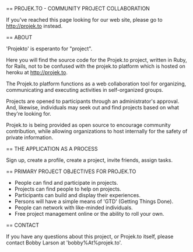 == PROJEK.TO - COMMUNITY PROJECT COLLABORATION

If you've reached this page looking for our web site, please go to http://projek.to instead.


== ABOUT

'Projekto' is esperanto for "project".

Here you will find the source code for the Projek.to project, written in Ruby, for Rails, not to be confused with the projek.to platform which is hosted on heroku at http://projek.to.

The Projek.to platform functions as a web collaboration tool for organizing, communicating and executing activities in self-organized groups.

Projects are opened to participants through an administrator's approval. And, likewise, individuals may seek out and find projects based on what they're looking for.

Projek.to is being provided as open source to encourage community contribution, while allowing organizations to host internally for the safety of private information.


== THE APPLICATION AS A PROCESS

Sign up, create a profile, create a project, invite friends, assign tasks.


== PRIMARY PROJECT OBJECTIVES FOR PROJEK.TO

- People can find and participate in projects.
- Projects can find people to help on projects.
- Participants can build and display their experiences.
- Persons will have a simple means of 'GTD' (Getting Things Done).
- People can network with like-minded individuals.
- Free project management online or the ability to roll your own.


== CONTACT

If you have any questions about this project, or Projek.to itself, please contact Bobby Larson at 'bobby%At%projek.to'.
